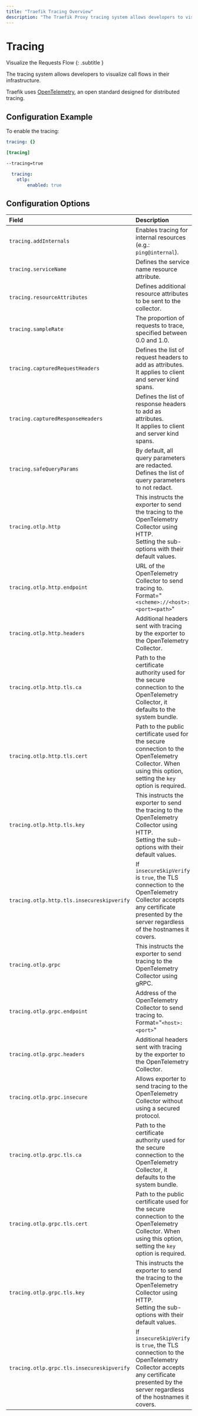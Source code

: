 ```yaml
---
title: "Traefik Tracing Overview"
description: "The Traefik Proxy tracing system allows developers to visualize call flows in their infrastructure. Read the full documentation."
---
```


# Tracing

Visualize the Requests Flow
{: .subtitle }

The tracing system allows developers to visualize call flows in their infrastructure.

Traefik uses [OpenTelemetry](https://opentelemetry.io/ "Link to website of OTel"), an open standard designed for distributed tracing.

## Configuration Example

To enable the tracing:

```yaml tab="File (YAML)"
tracing: {}
```

```toml tab="File (TOML)"
[tracing]
```

```bash tab="CLI"
--tracing=true
```

```yaml tab="Helm Chart Values"
  tracing:
    otlp:
        enabled: true
```

## Configuration Options

| Field                                      | Description                                                                                                                                                                 | Default                            | Required |
|:-------------------------------------------|:----------------------------------------------------------------------------------------------------------------------------------------------------------------------------|:-----------------------------------|:---------|
| `tracing.addInternals`                     | Enables tracing for internal resources (e.g.: `ping@internal`).                                                                                                             | false                              | No       |
| `tracing.serviceName`                      | Defines the service name resource attribute.                                                                                                                                | "traefik"                          | No       |
| `tracing.resourceAttributes`               | Defines additional resource attributes to be sent to the collector.                                                                                                         | []                                 | No       |
| `tracing.sampleRate`                       | The proportion of requests to trace, specified between 0.0 and 1.0.                                                                                                         | 1.0                                | No       |
| `tracing.capturedRequestHeaders`           | Defines the list of request headers to add as attributes.<br />It applies to client and server kind spans.                                                                  | []                                 | No       |
| `tracing.capturedResponseHeaders`          | Defines the list of response headers to add as attributes.<br />It applies to client and server kind spans.                                                                 | []                                 | False    |
| `tracing.safeQueryParams`                  | By default, all query parameters are redacted.<br />Defines the list of query parameters to not redact.                                                                     | []                                 | No       |
| `tracing.otlp.http`                        | This instructs the exporter to send the tracing to the OpenTelemetry Collector using HTTP.<br /> Setting the sub-options with their default values.                         | null/false                         | No       |
| `tracing.otlp.http.endpoint`               | URL of the OpenTelemetry Collector to send tracing to.<br /> Format="`<scheme>://<host>:<port><path>`"                                                                      | "http://localhost:4318/v1/tracing" | Yes      |
| `tracing.otlp.http.headers`                | Additional headers sent with tracing by the exporter to the OpenTelemetry Collector.                                                                                        |                                    | No       |
| `tracing.otlp.http.tls.ca`                 | Path to the certificate authority used for the secure connection to the OpenTelemetry Collector, it defaults to the system bundle.                                          | ""                                 | No       |
| `tracing.otlp.http.tls.cert`               | Path to the public certificate used for the secure connection to the OpenTelemetry Collector. When using this option, setting the `key` option is required.                 | ""                                 | No       |
| `tracing.otlp.http.tls.key`                | This instructs the exporter to send the tracing to the OpenTelemetry Collector using HTTP.<br /> Setting the sub-options with their default values.                         | ""null/false ""                    | No       |
| `tracing.otlp.http.tls.insecureskipverify` | If `insecureSkipVerify` is `true`, the TLS connection to the OpenTelemetry Collector accepts any certificate presented by the server regardless of the hostnames it covers. | false                              | Yes      |
| `tracing.otlp.grpc`                        | This instructs the exporter to send tracing to the OpenTelemetry Collector using gRPC.                                                                                      | false                              | No       |
| `tracing.otlp.grpc.endpoint`               | Address of the OpenTelemetry Collector to send tracing to.<br /> Format="`<host>:<port>`"                                                                                   | "localhost:4317"                   | Yes      |
| `tracing.otlp.grpc.headers`                | Additional headers sent with tracing by the exporter to the OpenTelemetry Collector.                                                                                        | []                                 | No       |
| `tracing.otlp.grpc.insecure`               | Allows exporter to send tracing to the OpenTelemetry Collector without using a secured protocol.                                                                            | false                              | Yes      |
| `tracing.otlp.grpc.tls.ca`                 | Path to the certificate authority used for the secure connection to the OpenTelemetry Collector, it defaults to the system bundle.                                          | ""                                 | No       |
| `tracing.otlp.grpc.tls.cert`               | Path to the public certificate used for the secure connection to the OpenTelemetry Collector. When using this option, setting the `key` option is required.                 | ""                                 | No       |
| `tracing.otlp.grpc.tls.key`                | This instructs the exporter to send the tracing to the OpenTelemetry Collector using HTTP.<br /> Setting the sub-options with their default values.                         | ""null/false ""                    | No       |
| `tracing.otlp.grpc.tls.insecureskipverify` | If `insecureSkipVerify` is `true`, the TLS connection to the OpenTelemetry Collector accepts any certificate presented by the server regardless of the hostnames it covers. | false                              | Yes      |
